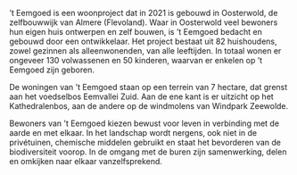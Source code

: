 ’t Eemgoed is een woonproject dat in 2021 is gebouwd in Oosterwold, de zelfbouwwijk van Almere (Flevoland). Waar in Oosterwold veel bewoners hun eigen huis ontwerpen en zelf bouwen, is ’t Eemgoed bedacht en gebouwd door een ontwikkelaar. Het project bestaat uit 82 huishoudens, zowel gezinnen als alleenwonenden, van alle leeftijden. In totaal wonen er ongeveer 130 volwassenen en 50 kinderen, waarvan er enkelen op ’t Eemgoed zijn geboren.

De woningen van ’t Eemgoed staan op een terrein van 7 hectare, dat grenst aan het voedselbos Eemvallei Zuid. Aan de ene kant is er uitzicht op het Kathedralenbos, aan de andere op de windmolens van Windpark Zeewolde.

Bewoners van ’t Eemgoed kiezen bewust voor leven in verbinding met de aarde en met elkaar. In het landschap wordt nergens, ook niet in de privétuinen, chemische middelen gebruikt en staat het bevorderen van de biodiversiteit voorop. In de omgang met de buren zijn samenwerking, delen en omkijken naar elkaar vanzelfsprekend.
